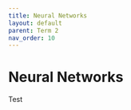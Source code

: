 ```yaml
---
title: Neural Networks
layout: default
parent: Term 2
nav_order: 10
---
```


# Neural Networks

Test